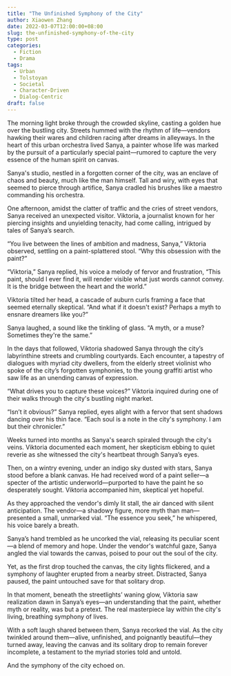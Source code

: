 ```yaml
---
title: "The Unfinished Symphony of the City"
author: Xiaowen Zhang
date: 2022-03-07T12:00:00+08:00
slug: the-unfinished-symphony-of-the-city
type: post
categories:
  - Fiction
  - Drama
tags:
  - Urban
  - Tolstoyan
  - Societal
  - Character-Driven
  - Dialog-Centric
draft: false
---
```


The morning light broke through the crowded skyline, casting a golden hue over the bustling city. Streets hummed with the rhythm of life—vendors hawking their wares and children racing after dreams in alleyways. In the heart of this urban orchestra lived Sanya, a painter whose life was marked by the pursuit of a particularly special paint—rumored to capture the very essence of the human spirit on canvas.

Sanya's studio, nestled in a forgotten corner of the city, was an enclave of chaos and beauty, much like the man himself. Tall and wiry, with eyes that seemed to pierce through artifice, Sanya cradled his brushes like a maestro commanding his orchestra.

One afternoon, amidst the clatter of traffic and the cries of street vendors, Sanya received an unexpected visitor. Viktoria, a journalist known for her piercing insights and unyielding tenacity, had come calling, intrigued by tales of Sanya’s search.

“You live between the lines of ambition and madness, Sanya,” Viktoria observed, settling on a paint-splattered stool. “Why this obsession with the paint?”

“Viktoria,” Sanya replied, his voice a melody of fervor and frustration, “This paint, should I ever find it, will render visible what just words cannot convey. It is the bridge between the heart and the world.”

Viktoria tilted her head, a cascade of auburn curls framing a face that seemed eternally skeptical. “And what if it doesn't exist? Perhaps a myth to ensnare dreamers like you?”

Sanya laughed, a sound like the tinkling of glass. “A myth, or a muse? Sometimes they're the same.”

In the days that followed, Viktoria shadowed Sanya through the city’s labyrinthine streets and crumbling courtyards. Each encounter, a tapestry of dialogues with myriad city dwellers, from the elderly street violinist who spoke of the city’s forgotten symphonies, to the young graffiti artist who saw life as an unending canvas of expression.

“What drives you to capture these voices?” Viktoria inquired during one of their walks through the city's bustling night market.

“Isn’t it obvious?” Sanya replied, eyes alight with a fervor that sent shadows dancing over his thin face. “Each soul is a note in the city's symphony. I am but their chronicler.”

Weeks turned into months as Sanya's search spiraled through the city's veins. Viktoria documented each moment, her skepticism ebbing to quiet reverie as she witnessed the city's heartbeat through Sanya’s eyes.

Then, on a wintry evening, under an indigo sky dusted with stars, Sanya stood before a blank canvas. He had received word of a paint seller—a specter of the artistic underworld—purported to have the paint he so desperately sought. Viktoria accompanied him, skeptical yet hopeful.

As they approached the vendor's dimly lit stall, the air danced with silent anticipation. The vendor—a shadowy figure, more myth than man—presented a small, unmarked vial. “The essence you seek,” he whispered, his voice barely a breath.

Sanya’s hand trembled as he uncorked the vial, releasing its peculiar scent—a blend of memory and hope. Under the vendor's watchful gaze, Sanya angled the vial towards the canvas, poised to pour out the soul of the city.

Yet, as the first drop touched the canvas, the city lights flickered, and a symphony of laughter erupted from a nearby street. Distracted, Sanya paused, the paint untouched save for that solitary drop.

In that moment, beneath the streetlights’ waning glow, Viktoria saw realization dawn in Sanya’s eyes—an understanding that the paint, whether myth or reality, was but a pretext. The real masterpiece lay within the city's living, breathing symphony of lives.

With a soft laugh shared between them, Sanya recorked the vial. As the city twinkled around them—alive, unfinished, and poignantly beautiful—they turned away, leaving the canvas and its solitary drop to remain forever incomplete, a testament to the myriad stories told and untold.

And the symphony of the city echoed on.